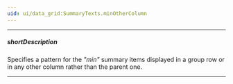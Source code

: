```yaml
---
uid: ui/data_grid:SummaryTexts.minOtherColumn
---
```

---
##### shortDescription
Specifies a pattern for the *"min"* summary items displayed in a group row or in any other column rather than the parent one.

---
<!--
#####See Also#####
- [Group Summary](/concepts/05%20UI%20Components/DataGrid/65%20Summaries/20%20Group%20Summary '/Documentation/Guide/UI_Components/DataGrid/Summaries/Group_Summary/')
-->